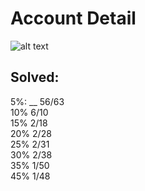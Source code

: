 # Account Detail
![alt text](https://projecteuler.net/profile/Macadelic.png)

## Solved:
5%: __ 56/63\
10%	6/10\
15%	2/18\
20% 2/28\
25% 2/31\
30% 2/38\
35% 1/50\
45% 1/48
